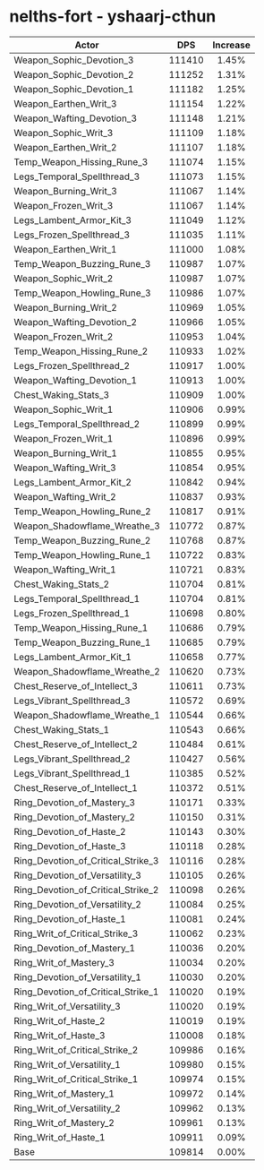 # nelths-fort - yshaarj-cthun
| Actor | DPS | Increase |
|---|:---:|:---:|
|Weapon_Sophic_Devotion_3|111410|1.45%|
|Weapon_Sophic_Devotion_2|111252|1.31%|
|Weapon_Sophic_Devotion_1|111182|1.25%|
|Weapon_Earthen_Writ_3|111154|1.22%|
|Weapon_Wafting_Devotion_3|111148|1.21%|
|Weapon_Sophic_Writ_3|111109|1.18%|
|Weapon_Earthen_Writ_2|111107|1.18%|
|Temp_Weapon_Hissing_Rune_3|111074|1.15%|
|Legs_Temporal_Spellthread_3|111073|1.15%|
|Weapon_Burning_Writ_3|111067|1.14%|
|Weapon_Frozen_Writ_3|111067|1.14%|
|Legs_Lambent_Armor_Kit_3|111049|1.12%|
|Legs_Frozen_Spellthread_3|111035|1.11%|
|Weapon_Earthen_Writ_1|111000|1.08%|
|Temp_Weapon_Buzzing_Rune_3|110987|1.07%|
|Weapon_Sophic_Writ_2|110987|1.07%|
|Temp_Weapon_Howling_Rune_3|110986|1.07%|
|Weapon_Burning_Writ_2|110969|1.05%|
|Weapon_Wafting_Devotion_2|110966|1.05%|
|Weapon_Frozen_Writ_2|110953|1.04%|
|Temp_Weapon_Hissing_Rune_2|110933|1.02%|
|Legs_Frozen_Spellthread_2|110917|1.00%|
|Weapon_Wafting_Devotion_1|110913|1.00%|
|Chest_Waking_Stats_3|110909|1.00%|
|Weapon_Sophic_Writ_1|110906|0.99%|
|Legs_Temporal_Spellthread_2|110899|0.99%|
|Weapon_Frozen_Writ_1|110896|0.99%|
|Weapon_Burning_Writ_1|110855|0.95%|
|Weapon_Wafting_Writ_3|110854|0.95%|
|Legs_Lambent_Armor_Kit_2|110842|0.94%|
|Weapon_Wafting_Writ_2|110837|0.93%|
|Temp_Weapon_Howling_Rune_2|110817|0.91%|
|Weapon_Shadowflame_Wreathe_3|110772|0.87%|
|Temp_Weapon_Buzzing_Rune_2|110768|0.87%|
|Temp_Weapon_Howling_Rune_1|110722|0.83%|
|Weapon_Wafting_Writ_1|110721|0.83%|
|Chest_Waking_Stats_2|110704|0.81%|
|Legs_Temporal_Spellthread_1|110704|0.81%|
|Legs_Frozen_Spellthread_1|110698|0.80%|
|Temp_Weapon_Hissing_Rune_1|110686|0.79%|
|Temp_Weapon_Buzzing_Rune_1|110685|0.79%|
|Legs_Lambent_Armor_Kit_1|110658|0.77%|
|Weapon_Shadowflame_Wreathe_2|110620|0.73%|
|Chest_Reserve_of_Intellect_3|110611|0.73%|
|Legs_Vibrant_Spellthread_3|110572|0.69%|
|Weapon_Shadowflame_Wreathe_1|110544|0.66%|
|Chest_Waking_Stats_1|110543|0.66%|
|Chest_Reserve_of_Intellect_2|110484|0.61%|
|Legs_Vibrant_Spellthread_2|110427|0.56%|
|Legs_Vibrant_Spellthread_1|110385|0.52%|
|Chest_Reserve_of_Intellect_1|110372|0.51%|
|Ring_Devotion_of_Mastery_3|110171|0.33%|
|Ring_Devotion_of_Mastery_2|110150|0.31%|
|Ring_Devotion_of_Haste_2|110143|0.30%|
|Ring_Devotion_of_Haste_3|110118|0.28%|
|Ring_Devotion_of_Critical_Strike_3|110116|0.28%|
|Ring_Devotion_of_Versatility_3|110105|0.26%|
|Ring_Devotion_of_Critical_Strike_2|110098|0.26%|
|Ring_Devotion_of_Versatility_2|110084|0.25%|
|Ring_Devotion_of_Haste_1|110081|0.24%|
|Ring_Writ_of_Critical_Strike_3|110062|0.23%|
|Ring_Devotion_of_Mastery_1|110036|0.20%|
|Ring_Writ_of_Mastery_3|110034|0.20%|
|Ring_Devotion_of_Versatility_1|110030|0.20%|
|Ring_Devotion_of_Critical_Strike_1|110020|0.19%|
|Ring_Writ_of_Versatility_3|110020|0.19%|
|Ring_Writ_of_Haste_2|110019|0.19%|
|Ring_Writ_of_Haste_3|110008|0.18%|
|Ring_Writ_of_Critical_Strike_2|109986|0.16%|
|Ring_Writ_of_Versatility_1|109980|0.15%|
|Ring_Writ_of_Critical_Strike_1|109974|0.15%|
|Ring_Writ_of_Mastery_1|109972|0.14%|
|Ring_Writ_of_Versatility_2|109962|0.13%|
|Ring_Writ_of_Mastery_2|109961|0.13%|
|Ring_Writ_of_Haste_1|109911|0.09%|
|Base|109814|0.00%|
